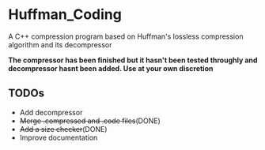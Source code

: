 # Huffman_Coding
A C++ compression program based on Huffman's lossless compression algorithm and its decompressor

**The compressor has been finished but it hasn't been tested throughly and decompressor hasnt been added. Use at your own discretion**

## TODOs
* Add decompressor
* ~~Merge .compressed and .code files~~(DONE)
* ~~Add a size checker~~(DONE)
* Improve documentation

